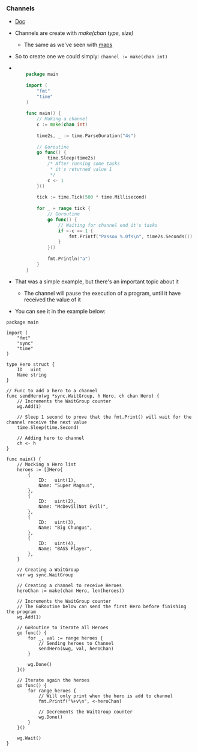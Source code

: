 ### Channels
- [Doc](https://golang.org/doc/effective_go.html#channels)
- Channels are create with _make(chan type, size)_
    - The same as we've seen with [maps](https://github.com/rafaelbreno/go4noobs/tree/master/03_data_structures/05_maps)
- So to create one we could simply: ```channel := make(chan int)```
-   ```go
        
        package main
        
        import (
        	"fmt"
        	"time"
        )
        
        func main() {
        	// Making a channel
        	c := make(chan int)
        
        	time2s, _ := time.ParseDuration("4s")
        
        	// Goroutine
        	go func() {
        		time.Sleep(time2s)
        		/* After running some tasks
        		 * it's returned value 1
        		 */
        		c <- 1
        	}()
        
        	tick := time.Tick(500 * time.Millisecond)
        
        	for _ = range tick {
        		// Goroutine
        		go func() {
        			// Waiting for channel end it's tasks
        			if <-c == 1 {
        				fmt.Printf("Passou %.0fs\n", time2s.Seconds())
        			}
        		}()
        
        		fmt.Println("a")
        	}
        }
    ```

- That was a simple example, but there's an important topic about it
    - The channel will pause the execution of a program, until it have received the value of it
- You can see it in the example below:
```golang
package main

import (
	"fmt"
	"sync"
	"time"
)

type Hero struct {
	ID   uint
	Name string
}

// Func to add a hero to a channel
func sendHero(wg *sync.WaitGroup, h Hero, ch chan Hero) {
	// Increments the WaitGroup counter
	wg.Add(1)

	// Sleep 1 second to prove that the fmt.Print() will wait for the channel receive the next value
	time.Sleep(time.Second)

	// Adding hero to channel
	ch <- h
}

func main() {
	// Mocking a Hero list
	heroes := []Hero{
		{
			ID:   uint(1),
			Name: "Super Magnus",
		},
		{
			ID:   uint(2),
			Name: "McDevil(Not Evil)",
		},
		{
			ID:   uint(3),
			Name: "Big Chungus",
		},
		{
			ID:   uint(4),
			Name: "BASS Player",
		},
	}

	// Creating a WaitGroup
	var wg sync.WaitGroup

	// Creating a channel to receive Heroes
	heroChan := make(chan Hero, len(heroes))

	// Increments the WaitGroup counter
	// The GoRoutine below can send the first Hero before finishing the program
	wg.Add(1)

	// GoRoutine to iterate all Heroes
	go func() {
		for _, val := range heroes {
			// Sending heroes to Channel
			sendHero(&wg, val, heroChan)
		}

		wg.Done()
	}()

	// Iterate again the heroes
	go func() {
		for range heroes {
			// Will only print when the hero is add to channel
			fmt.Printf("%+v\n", <-heroChan)

			// Decrements the WaitGroup counter
			wg.Done()
		}
	}()

	wg.Wait()
}
```
